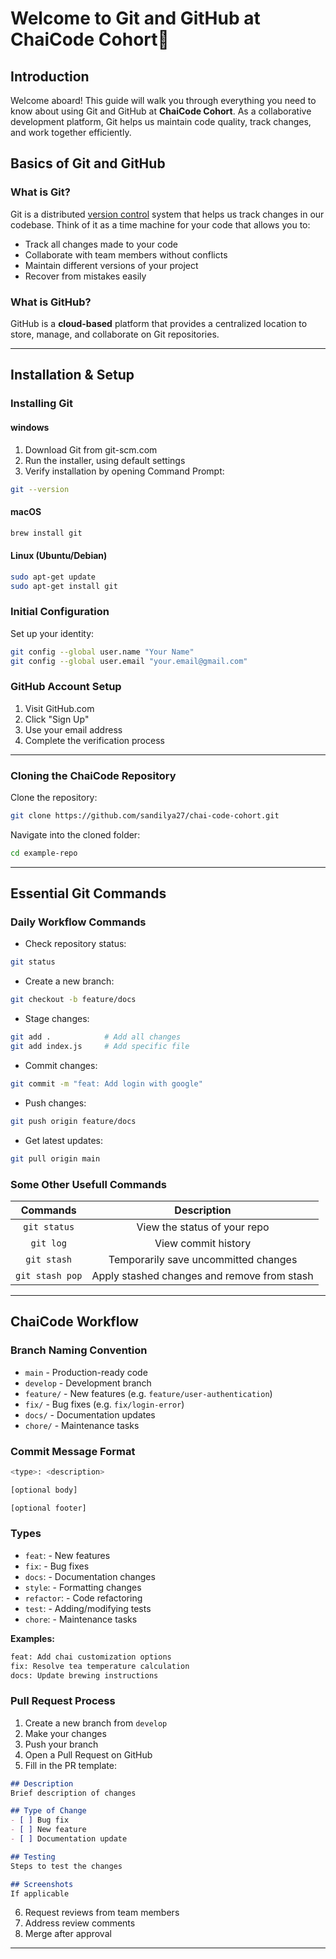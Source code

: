 # Welcome to Git and GitHub at ChaiCode Cohort🚀

## Introduction

Welcome aboard! This guide will walk you through everything you need to know about using Git and GitHub at **ChaiCode Cohort**. As a collaborative development platform, Git helps us maintain code quality, track changes, and work together efficiently.

## Basics of Git and GitHub

### What is Git?

Git is a distributed [version control](https://en.wikipedia.org/wiki/Version_control) system that helps us track changes in our codebase. Think of it as a time machine for your code that allows you to:

- Track all changes made to your code
- Collaborate with team members without conflicts
- Maintain different versions of your project
- Recover from mistakes easily

### What is GitHub?

GitHub is a **cloud-based** platform that provides a centralized location to store, manage, and collaborate on Git repositories.

---

## Installation & Setup

### Installing Git

#### windows

1. Download Git from git-scm.com
2. Run the installer, using default settings
3. Verify installation by opening Command Prompt:

```bash
git --version
```

#### macOS

```bash
brew install git
```

#### Linux (Ubuntu/Debian)

```bash
sudo apt-get update
sudo apt-get install git
```

### Initial Configuration

Set up your identity:

```bash
git config --global user.name "Your Name"
git config --global user.email "your.email@gmail.com"
```

### GitHub Account Setup

1. Visit GitHub.com
2. Click "Sign Up"
3. Use your email address
4. Complete the verification process

---

### Cloning the ChaiCode Repository

Clone the repository:

```bash
git clone https://github.com/sandilya27/chai-code-cohort.git
```

Navigate into the cloned folder:

```bash
cd example-repo
```

---

## Essential Git Commands

### Daily Workflow Commands

- Check repository status:

```bash
git status
```

- Create a new branch:
  
```bash
git checkout -b feature/docs
```

- Stage changes:

```bash
git add .            # Add all changes
git add index.js     # Add specific file
```

- Commit changes:
  
```bash
git commit -m "feat: Add login with google"
```

- Push changes:
  
```bash
git push origin feature/docs
```

- Get latest updates:
  
```bash
git pull origin main
```

### Some Other Usefull Commands

| Commands        | Description                                 |
|:---------------:|:-------------------------------------------:|
| `git status`    | View the status of your repo                |
| `git log`       | View commit history                         |
| `git stash`     | Temporarily save uncommitted changes        |
| `git stash pop` | Apply stashed changes and remove from stash |

---

## ChaiCode Workflow

### Branch Naming Convention

- `main` - Production-ready code
- `develop` - Development branch
- `feature/` - New features (e.g. `feature/user-authentication`)
- `fix/` - Bug fixes (e.g. `fix/login-error`)
- `docs/` - Documentation updates
- `chore/` - Maintenance tasks

### Commit Message Format

```Bash
<type>: <description>

[optional body]

[optional footer]
```

### Types

- `feat`: - New features
- `fix`: - Bug fixes
- `docs`: - Documentation changes
- `style`: - Formatting changes
- `refactor`: - Code refactoring
- `test`: - Adding/modifying tests
- `chore`: - Maintenance tasks

**Examples:**

```bash
feat: Add chai customization options
fix: Resolve tea temperature calculation
docs: Update brewing instructions
```

### Pull Request Process

1. Create a new branch from `develop`
2. Make your changes
3. Push your branch
4. Open a Pull Request on GitHub
5. Fill in the PR template:

```markdown
## Description
Brief description of changes

## Type of Change
- [ ] Bug fix
- [ ] New feature
- [ ] Documentation update

## Testing
Steps to test the changes

## Screenshots
If applicable
```

6. Request reviews from team members
7. Address review comments
8. Merge after approval

---
